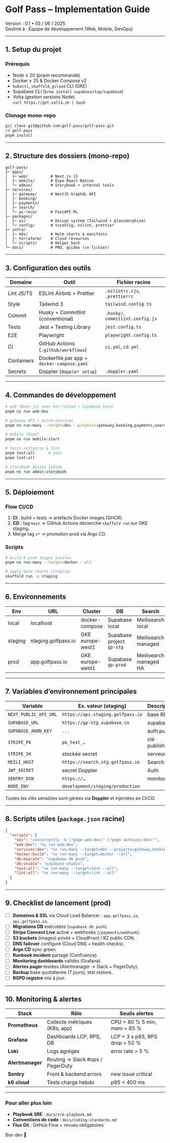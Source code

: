 # Golf Pass – Implementation Guide

Version : 0.1 • 05 / 06 / 2025  
Destiné à : Équipe de développement (Web, Mobile, DevOps)

---

## 1. Setup du projet

### Prérequis
- Node ≥ 20 (pnpm recommandé)
- Docker ≥ 25 & Docker Compose v2
- `kubectl`, `skaffold`, `gcloud` CLI (GKE)
- Supabase CLI (`brew install supabase/tap/supabase`)
- Volta (gestion versions Node)  
  `curl https://get.volta.sh | bash`

### Clonage mono-repo
```bash
git clone git@github.com:golf-pass/golf-pass.git
cd golf-pass
pnpm install
```

---

## 2. Structure des dossiers (mono-repo)

```
golf-pass/
├─ apps/
│  ├─ web/          # Next.js 15
│  ├─ mobile/       # Expo React Native
│  └─ admin/        # Storybook + internal tools
├─ services/
│  ├─ gateway/      # NestJS GraphQL API
│  ├─ booking/
│  ├─ payments/
│  ├─ search/
│  └─ ai-reco/      # FastAPI ML
├─ packages/
│  ├─ ui/           # Design system (Tailwind + glassmorphism)
│  └─ config/       # tsconfig, eslint, prettier
├─ infra/
│  ├─ k8s/          # Helm charts & manifests
│  ├─ terraform/    # Cloud resources
│  └─ scripts/      # Helper bash
└─ docs/            # PRD, guides (ce fichier)
```

---

## 3. Configuration des outils

| Domaine | Outil | Fichier racine |
|---------|-------|----------------|
| Lint JS/TS | ESLint Airbnb + Prettier | `.eslintrc.cjs`, `.prettierrc` |
| Style | Tailwind 3 | `tailwind.config.ts` |
| Commit | Husky + Commitlint (conventional) | `.husky/`, `commitlint.config.js` |
| Tests | Jest + Testing Library | `jest.config.ts` |
| E2E | Playwright | `playwright.config.ts` |
| CI | GitHub Actions (`.github/workflows`) | `ci.yml`, `cd.yml` |
| Containers | Dockerfile par app + `docker-compose.yaml` |  |
| Secrets | Doppler (`doppler setup`) | `.doppler.yaml` |

---

## 4. Commandes de développement

```bash
# web (Next.js) avec hot-reload + supabase local
pnpm nx run web:dev

# gateway API + micro-services
pnpm nx run-many --target=dev --projects=gateway,booking,payments,search

# mobile (Expo)
pnpm nx run mobile:start

# tests unitaires & lint
pnpm test:all      # jest
pnpm lint:all

# storybook design system
pnpm nx run admin:storybook
```

---

## 5. Déploiement

### Flow CI/CD
1. **CI** : build + tests → artefacts Docker images (GHCR).  
2. **CD** : tag `main` → GitHub Actions déclenche `skaffold run` sur GKE staging.  
3. Merge tag `v*` → promotion prod via Argo CD.

### Scripts
```bash
# build & push images locales
pnpm nx run-many --target=docker --all

# apply helm charts (staging)
skaffold run -p staging
```

---

## 6. Environnements

| Env | URL | Cluster | DB | Search |
|-----|-----|---------|----|--------|
| local | localhost | docker-compose | Supabase local | Meilisearch local |
| staging | staging.golfpass.io | GKE europe-west1 | Supabase project `gp-stg` | Meilisearch managed |
| prod | app.golfpass.io | GKE europe-west1 | Supabase `gp-prod` | Meilisearch managed HA |

---

## 7. Variables d’environnement principales

| Variable | Ex. valeur (staging) | Description |
|----------|----------------------|-------------|
| `NEXT_PUBLIC_API_URL` | `https://api.staging.golfpass.io` | base REST |
| `SUPABASE_URL` | `https://gp-stg.supabase.co` | supabase |
| `SUPABASE_ANON_KEY` | `...` | auth public |
| `STRIPE_PK` | `pk_test_…` | clé publishable |
| `STRIPE_SK` | stockée secret | serveur |
| `MEILI_HOST` | `https://search.stg.golfpass.io` | Search |
| `JWT_SECRET` | secret Doppler | Auth |
| `SENTRY_DSN` | `https://…` | monitoring |
| `NODE_ENV` | `development/staging/production` |  |

Toutes les clés sensibles sont gérées via **Doppler** et injectées en CI/CD.

---

## 8. Scripts utiles (`package.json` racine)

```json
{
  "scripts": {
    "dev": "concurrently -k \"pnpm web:dev\" \"pnpm services:dev\"",
    "web:dev": "nx run web:dev",
    "services:dev": "nx run-many --target=dev --projects=gateway,booking,search,payments",
    "docker:build": "nx run-many --target=docker --all",
    "db:migrate": "supabase db push",
    "db:studio": "supabase studio",
    "test:all": "nx run-many --target=test --all",
    "lint:all": "nx run-many --target=lint --all"
  }
}
```

---

## 9. Checklist de lancement (prod)

- [ ] **Domaines & SSL** via Cloud Load Balancer : `app.golfpass.io`, `api.golfpass.io`.  
- [ ] **Migrations DB** exécutées (`supabase db push`).  
- [ ] **Stripe Connect Live** activé + webhooks (`/payments/webhook`).  
- [ ] **S3 buckets** (images) privés + CloudFront / R2 public CDN.  
- [ ] **DNS failover** configuré (Cloud DNS + health checks).  
- [ ] **Argo CD** sync green.  
- [ ] **Runbook incident** partagé (Confluence).  
- [ ] **Monitoring dashboards** validés (Grafana).  
- [ ] **Alertes pager** testées (Alertmanager → Slack + PagerDuty).  
- [ ] **Backup** base quotidienne (7 jours), test restore.  
- [ ] **RGPD registre** mis à jour.

---

## 10. Monitoring & alertes

| Stack | Rôle | Seuils alertes |
|-------|------|----------------|
| **Prometheus** | Collecte métriques (K8s, app) | CPU > 80 % 5 min, mem > 85 % |
| **Grafana** | Dashboards LCP, RPS, DB | LCP > 3 s p95, RPS drop > 50 % |
| **Loki** | Logs agrégés | error rate > 5 % |
| **Alertmanager** | Routing → Slack #ops / PagerDuty |  |
| **Sentry** | Front & backend errors | new issue critical |
| **k6 cloud** | Tests charge hebdo | p95 < 400 ms |

---

### Pour aller plus loin
- **Playbook SRE** : `docs/sre-playbook.md`
- **Conventions de code** : `docs/coding-standards.md`
- **Flux Git** : GitHub Flow + revues obligatoires

Bon dev 🚀
